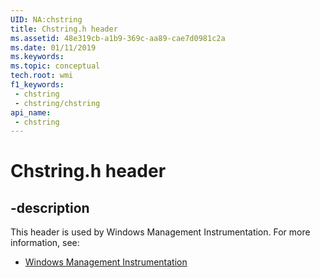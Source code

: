 ```yaml
---
UID: NA:chstring
title: Chstring.h header
ms.assetid: 48e319cb-a1b9-369c-aa89-cae7d0981c2a
ms.date: 01/11/2019
ms.keywords: 
ms.topic: conceptual
tech.root: wmi
f1_keywords:
 - chstring
 - chstring/chstring
api_name:
 - chstring
---
```


# Chstring.h header


## -description

This header is used by Windows Management Instrumentation. For more information, see:

- [Windows Management Instrumentation](../_wmi/index.md)

